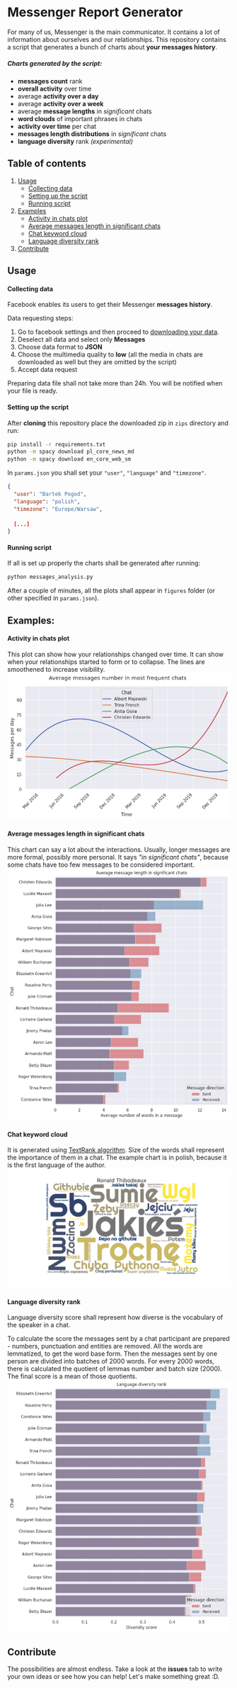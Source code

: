 # Messenger Report Generator

For many of us, Messenger is the main communicator. It contains a lot of information about ourselves and our relationships. This repository contains a script that generates a bunch of charts about **your messages history**.

##### Charts generated by the script:

- **messages count** rank
- **overall activity** over time
- average **activity over a day**
- average **activity over a week**
- average **message lengths** in _significant_ chats
- **word clouds** of important phrases in chats
- **activity over time** per chat
- **messages length distributions** in _significant_ chats
- **language diversity** rank _(experimental)_

## Table of contents

1. [Usage](#usage)
   - [Collecting data](#collecting-data)
   - [Setting up the script](#setting-up-the-script)
   - [Running script](#running-script)
1. [Examples](#examples)
   - [Activity in chats plot](#activity-in-chats-plot)
   - [Average messages length in significant chats](#average-messages-length-in-significant-chats)
   - [Chat keyword cloud](#chat-keyword-cloud)
   - [Language diversity rank](#language-diversity-rank)
1. [Contribute](#contribute)

## Usage

#### Collecting data

Facebook enables its users to get their Messenger **messages history**.

Data requesting steps:

1. Go to facebook settings and then proceed to [downloading your data](https://www.facebook.com/dyi/?referrer=yfi_settings).
1. Deselect all data and select only **Messages**
1. Choose data format to **JSON**
1. Choose the multimedia quality to **low** (all the media in chats are downloaded as well but they are omitted by the script)
1. Accept data request

Preparing data file shall not take more than 24h. You will be notified when your file is ready.

#### Setting up the script

After **cloning** this repository place the downloaded zip in `zips` directory and run:

```bash
pip install -r requirements.txt
python -m spacy download pl_core_news_md
python -m spacy download en_core_web_sm
```

In `params.json` you shall set your `"user"`, `"language"` and `"timezone"`.

```JSON
{
  "user": "Bartek Pogod",
  "language": "polish",
  "timezone": "Europe/Warsaw",

  [...]
}
```

#### Running script

If all is set up properly the charts shall be generated after running:

```bash
python messages_analysis.py
```

After a couple of minutes, all the plots shall appear in `figures` folder (or other specified in `params.json`).

## Examples:

#### Activity in chats plot

This plot can show how your relationships changed over time. It can show when your relationships started to form or to collapse. The lines are smoothened to increase visibility.
![Activity in chats](sample_figures/activity-for-most-frequent-non-group-chats.png)

#### Average messages length in significant chats

This chart can say a lot about the interactions. Usually, longer messages are more formal, possibly more personal. It says _"in significant chats"_, because some chats have too few messages to be considered important.
![Message length rank](sample_figures/average-message-length-in-significant-chats.png)

#### Chat keyword cloud

It is generated using [TextRank algorithm](https://www.aclweb.org/anthology/W04-3252.pdf). Size of the words shall represent the importance of them in a chat. The example chart is in polish, because it is the first language of the author.
![Chat wordcloud](sample_figures/keywords1.png)

#### Language diversity rank

Language diversity score shall represent how diverse is the vocabulary of the speaker in a chat.

To calculate the score the messages sent by a chat participant are prepared - numbers, punctuation and entities are removed. All the words are lemmatized, to get the word base form. Then the messages sent by one person are divided into batches of 2000 words. For every 2000 words, there is calculated the quotient of lemmas number and batch size (2000). The final score is a mean of those quotients.
![Language diversity rank](sample_figures/language-diversity-rank.png)

## Contribute

The possibilities are almost endless. Take a look at the **issues** tab to write your own ideas or see how you can help! Let's make something great :D.
